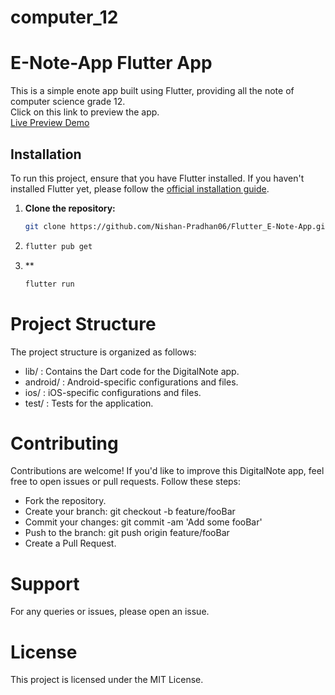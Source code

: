 # computer_12

# E-Note-App Flutter App

This is a simple enote app built using Flutter, providing all the note of computer science grade 12.<br>
Click on this link to preview the app.<br>
[Live Preview Demo](https://appetize.io/app/tgnvwn2pj2iqg4jxpvnr4zdh4i?device=pixel7pro&osVersion=13.0)
## Installation

To run this project, ensure that you have Flutter installed. If you haven't installed Flutter yet, please follow the [official installation guide](https://flutter.dev/docs/get-started/install).

1. **Clone the repository:**

   ```bash
   git clone https://github.com/Nishan-Pradhan06/Flutter_E-Note-App.git
2. 
   ```bash
   flutter pub get
3. **
   ```bash
   flutter run

# Project Structure
The project structure is organized as follows:

- lib/ : Contains the Dart code for the DigitalNote app.
- android/ : Android-specific configurations and files.
- ios/ : iOS-specific configurations and files.
- test/ : Tests for the application.
# Contributing
Contributions are welcome! If you'd like to improve this DigitalNote app, feel free to open issues or pull requests. Follow these steps:

- Fork the repository.
- Create your branch: git checkout -b feature/fooBar
- Commit your changes: git commit -am 'Add some fooBar'
- Push to the branch: git push origin feature/fooBar
- Create a Pull Request.
# Support
For any queries or issues, please open an issue.

# License
This project is licensed under the MIT License.

